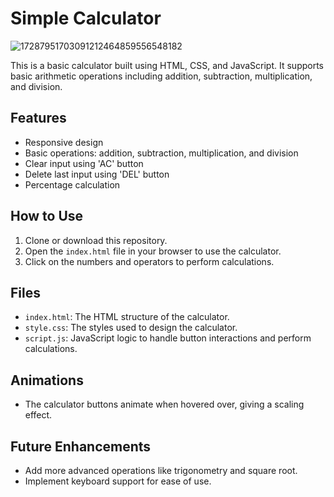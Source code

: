 # Simple Calculator

![17287951703091212464859556548182](https://github.com/user-attachments/assets/c4363050-d1bc-4861-a98c-2010a980d4ed)


This is a basic calculator built using HTML, CSS, and JavaScript. It supports basic arithmetic operations including addition, subtraction, multiplication, and division.

## Features

- Responsive design
- Basic operations: addition, subtraction, multiplication, and division
- Clear input using 'AC' button
- Delete last input using 'DEL' button
- Percentage calculation

## How to Use

1. Clone or download this repository.
2. Open the `index.html` file in your browser to use the calculator.
3. Click on the numbers and operators to perform calculations.

## Files

- `index.html`: The HTML structure of the calculator.
- `style.css`: The styles used to design the calculator.
- `script.js`: JavaScript logic to handle button interactions and perform calculations.

## Animations

- The calculator buttons animate when hovered over, giving a scaling effect.

## Future Enhancements

- Add more advanced operations like trigonometry and square root.
- Implement keyboard support for ease of use.





